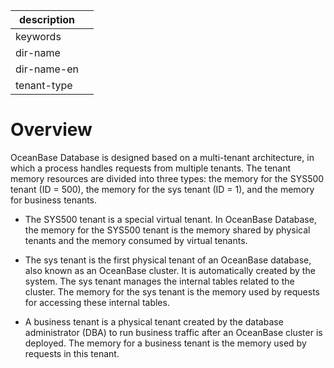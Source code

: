 |description||
|---|---|
|keywords||
|dir-name||
|dir-name-en||
|tenant-type||

# Overview

OceanBase Database is designed based on a multi-tenant architecture, in which a process handles requests from multiple tenants. The tenant memory resources are divided into three types: the memory for the SYS500 tenant (ID = 500), the memory for the sys tenant (ID = 1), and the memory for business tenants.

* The SYS500 tenant is a special virtual tenant. In OceanBase Database, the memory for the SYS500 tenant is the memory shared by physical tenants and the memory consumed by virtual tenants.

* The sys tenant is the first physical tenant of an OceanBase database, also known as an OceanBase cluster. It is automatically created by the system. The sys tenant manages the internal tables related to the cluster. The memory for the sys tenant is the memory used by requests for accessing these internal tables.

* A business tenant is a physical tenant created by the database administrator (DBA) to run business traffic after an OceanBase cluster is deployed. The memory for a business tenant is the memory used by requests in this tenant.
